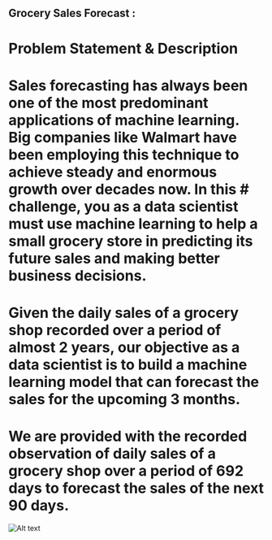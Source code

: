 ## Grocery Sales Forecast :
# Problem Statement & Description
# Sales forecasting has always been one of the most predominant applications of machine learning. Big companies like Walmart have been employing this technique to achieve steady and enormous growth over decades now. In this # challenge, you as a data scientist must use machine learning to help a small grocery store in predicting its future sales and making better business decisions.

# Given the daily sales of a grocery shop recorded over a period of almost 2 years, our objective as a data scientist is to build a machine learning model that can forecast the sales for the upcoming 3 months.

# We are provided with the recorded observation of daily sales of a grocery shop over a period of 692 days to forecast the sales of the next 90 days.

![Alt text](images/Sales-forecast-1.jpeg)
